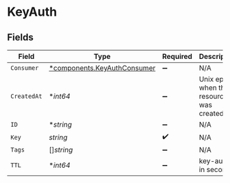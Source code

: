 # KeyAuth


## Fields

| Field                                                                     | Type                                                                      | Required                                                                  | Description                                                               |
| ------------------------------------------------------------------------- | ------------------------------------------------------------------------- | ------------------------------------------------------------------------- | ------------------------------------------------------------------------- |
| `Consumer`                                                                | [*components.KeyAuthConsumer](../../models/components/keyauthconsumer.md) | :heavy_minus_sign:                                                        | N/A                                                                       |
| `CreatedAt`                                                               | **int64*                                                                  | :heavy_minus_sign:                                                        | Unix epoch when the resource was created.                                 |
| `ID`                                                                      | **string*                                                                 | :heavy_minus_sign:                                                        | N/A                                                                       |
| `Key`                                                                     | *string*                                                                  | :heavy_check_mark:                                                        | N/A                                                                       |
| `Tags`                                                                    | []*string*                                                                | :heavy_minus_sign:                                                        | N/A                                                                       |
| `TTL`                                                                     | **int64*                                                                  | :heavy_minus_sign:                                                        | key-auth ttl in seconds                                                   |